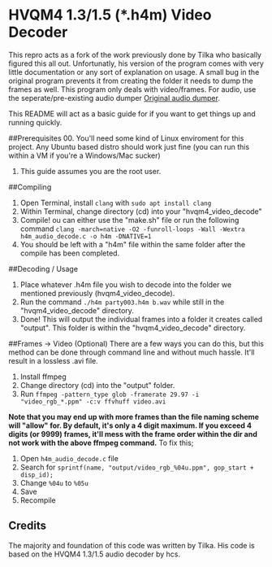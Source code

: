 # HVQM4 1.3/1.5 (*.h4m) Video Decoder

This repro acts as a fork of the work previously done by Tilka who basically figured this all out. Unfortunatly, his version of the program comes with very little documentation or any sort of explanation on usage. A small bug in the original program prevents it from creating the folder it needs to dump the frames as well.
This program only deals with video/frames. For audio, use the seperate/pre-existing audio dumper
[Original audio dumper](https://hcs64.com/mboard/forumlong.php?showthread=20147).

This README will act as a basic guide for if you want to get things up and running quickly.

##Prerequisites
00. You'll need some kind of Linux enviroment for this project. Any Ubuntu based distro should work just fine (you can run this within a VM if you're a Windows/Mac sucker)
01. This guide assumes you are the root user.

##Compiling
01. Open Terminal, install ``clang`` with ```sudo apt install clang```
02. Within Terminal, change directory (cd) into your "hvqm4_video_decode"
03. Compile! ou can either use the "make.sh" file or run the following command
``clang -march=native -O2 -funroll-loops -Wall -Wextra h4m_audio_decode.c -o h4m -DNATIVE=1``
04. You should be left with a "h4m" file within the same folder after the compile has been completed.

##Decoding / Usage
01. Place whatever .h4m file you wish to decode into the folder we mentioned previously (hvqm4_video_decode).
02. Run the command ``./h4m party003.h4m b.wav`` while still in the "hvqm4_video_decode" directory.
03. Done! This will output the individual frames into a folder it creates called "output". This folder is within the "hvqm4_video_decode" directory.

##Frames -> Video (Optional)
There are a few ways you can do this, but this method can be done through command line and without much hassle. It'll result in a lossless .avi file.

01. Install ffmpeg
02. Change directory (cd) into the "output" folder.
03. Run ```ffmpeg -pattern_type glob -framerate 29.97 -i "video_rgb_*.ppm" -c:v ffvhuff video.avi```

**Note that you may end up with more frames than the file naming scheme will "allow" for. By default, it's only a 4 digit maximum. If you exceed 4 digits (or 9999) frames, it'll mess with the frame order within the dir and not work with the above ffmpeg command.**
To fix this;
01. Open ``h4m_audio_decode.c`` file
02. Search for ``sprintf(name, "output/video_rgb_%04u.ppm", gop_start + disp_id);``
03. Change ``%04u`` to ``%05u``
04. Save
05. Recompile

## Credits
The majority and foundation of this code was written by Tilka. His code is based on the HVQM4 1.3/1.5 audio decoder by hcs.
